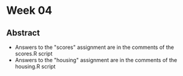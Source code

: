 # Week 04

## Abstract

- Answers to the "scores" assignment are in the comments of the scores.R script
- Answers to the "housing" assignment are in the comments of the housing.R script

